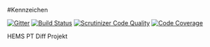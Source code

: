 #Kennzeichen

[![Gitter](http://img.shields.io/badge/Gitter-Anticom%2Fkennzeichen-blue.svg)](https://gitter.im/Anticom/kennzeichen)
[![Build Status](https://travis-ci.org/Anticom/kennzeichen.svg)](https://travis-ci.org/Anticom/kennzeichen)
[![Scrutinizer Code Quality](https://scrutinizer-ci.com/g/Anticom/kennzeichen/badges/quality-score.png?s=4ac06b6572d4c2f22fa267ec770cfa66d1100f58)](https://scrutinizer-ci.com/g/Anticom/kennzeichen/)
[![Code Coverage](https://scrutinizer-ci.com/g/Anticom/kennzeichen/badges/coverage.png?s=6e9a1ba61fee6c236fb45e59a43228fe728843ba)](https://scrutinizer-ci.com/g/Anticom/kennzeichen/)


HEMS PT Diff Projekt

